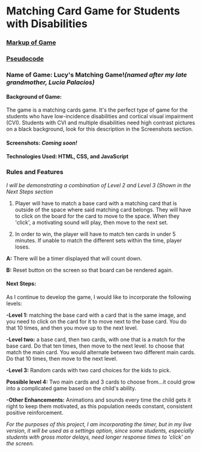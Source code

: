 # Matching Card Game for Students with Disabilities

### [Markup of Game](https://www.justinmind.com/usernote/tests/42140764/42145579/42145581/index.html)

### [Pseudocode](https://docs.google.com/document/d/14FTY_xLncetqTluPfrlRwUfd78EFSW04xX4pkom6xgU/edit?usp=sharing)

### Name of Game: Lucy's Matching Game!_(named after my late grandmother, Lucia Palacios)_

#### Background of Game: 

The game is a matching cards game. It's the perfect type of game for the students who 
have low-incidence disabilities and cortical visual impairment (CVI). Students with CVI 
and multiple disabilities need high contrast pictures on a black background, look for
this description in the Screenshots section. 

#### Screenshots: _Coming soon!_

#### Technologies Used: HTML, CSS, and JavaScript

### Rules and Features
_I will be demonstrating a combination of Level 2 and Level 3 (Shown in the Next Steps section_

1. Player will have to match a base card with a matching card that is outside of the space
where said matching card belongs. They will have to click on the board for the card to move
to the space. When they 'click', a motivating sound will play, then move to the next set. 

2. In order to win, the player will have to match ten cards in under 5 minutes. 
If unable to match the different sets within the time, player loses. 

**A:** There will be a timer displayed that will count down. 

**B:** Reset button on the screen so that board can be rendered again.



#### Next Steps: 

As I continue to develop the game, I would like to incorporate the following levels: 

**-Level 1:** matching the base card with a card that is the same image, and you need to click 
on the card for it to move next to the base card. You do that 10 times, and then you move 
up to the next level. 


**-Level two:** a base card, then two cards, with one that is a match for the base card. 
Do that ten times, then move to the next level. to choose that match the main card.  You would 
alternate between two different main cards. Do that 10 times, then move to the next level.


**-Level 3:** Random cards with two card choices for the kids to pick. 

**Possible level 4:** Two main cards and 3 cards to choose from...it could grow into 
a complicated game based on the child's ability. 

**-Other Enhancements:** Animations and sounds every time the child gets it right to 
keep them motivated, as this population needs constant, consistent positive reinforcement.



_For the purposes of this project, I am incorporating the timer, but in my live version, it will be
used as a settings option, since some students, especially students with gross motor delays, 
need longer response times to 'click' on the screen._

